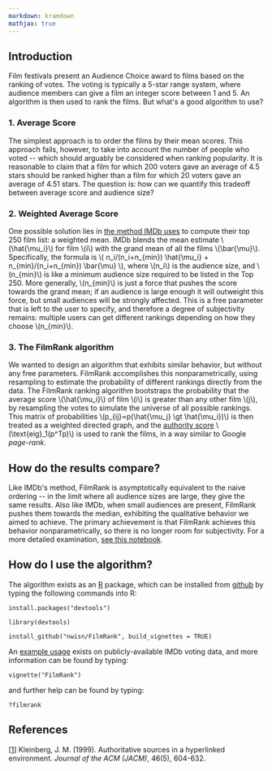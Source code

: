 ```yaml
---
markdown: kramdown
mathjax: true
---
```



## Introduction

Film festivals present an Audience Choice award to films based on the ranking of votes. The voting is typically a 5-star range system, where audience members can give a film an integer score between 1 and 5. An algorithm is then used to rank the films. But what's a good algorithm to use?


### 1. Average Score
The simplest approach is to order the films by their mean scores. This approach fails, however, to take into account the number of people who voted -- which should arguably be considered when ranking popularity. It is reasonable to claim that a film for which 200 voters gave an average of 4.5 stars should be ranked higher than a film for which 20 voters gave an average of 4.51 stars. The question is: how can we quantify this tradeoff between average score and audience size?

### 2. Weighted Average Score
One possible solution lies in [the method IMDb uses](https://www.quora.com/What-algorithm-does-IMDB-use-for-ranking-the-movies-on-its-site) to compute their top 250 film list: a weighted mean. IMDb blends the mean estimate \\(\hat{\mu_i}\\) for film \\(i\\) with the grand mean of all the films \\(\bar{\mu}\\). Specifically, the formula is \\( n_i/(n_i+n_{min}) \hat{\mu_i} + n_{min}/(n_i+n_{min}) \bar{\mu} \\), where \\(n_i\\) is the audience size, and \\(n_{min}\\) is like a minimum audience size required to be listed in the Top 250. More generally, \\(n_{min}\\) is just a force that pushes the score towards the grand mean; if an audience is large enough it will outweight this force, but small audiences will be strongly affected. This is a free parameter that is left to the user to specify, and therefore a degree of subjectivity remains: multiple users can get different rankings depending on how they choose \\(n_{min}\\).


### 3. The FilmRank algorithm
We wanted to design an algorithm that exhibits similar behavior, but without any free parameters. FilmRank accomplishes this nonparametrically, using resampling to estimate the probability of different rankings directly from the data. The FilmRank ranking algorithm bootstraps the probability that the average score \\(\hat{\mu_i}\\) of film \\(i\\) is greater than any other film \\(j\\), by resampling the votes to simulate the universe of all possible rankings. This matrix of probabilities \\(p_{ij}=p(\hat{\mu_j} \gt \hat{\mu_i})\\) is then treated as a weighted directed graph, and the [authority score](http://citeseerx.ist.psu.edu/viewdoc/summary?doi=10.1.1.418.3908) \\(\text{eig}_1(p^Tp)\\) is used to rank the films, in a way similar to Google *page-rank*.


## How do the results compare?
Like IMDb's method, FilmRank is asymptotically equivalent to the naive ordering -- in the limit where all audience sizes are large, they give the same results. Also like IMDb, when small audiences are present, FilmRank pushes them towards the median, exhibiting the qualitative behavior we aimed to achieve. The primary achievement is that FilmRank achieves this behavior nonparametrically, so there is no longer room for subjectivity. For a more detailed examination, [see this notebook](https://nwisn.github.io/FilmRank/results_IMDb.html).


## How do I use the algorithm?
The algorithm exists as an [R](https://www.r-project.org/) package, which can be installed from [github](https://github.com/nwisn/FilmRank) by typing the following commands into R:

`install.packages("devtools")`

`library(devtools)`

`install_github("nwisn/FilmRank", build_vignettes = TRUE)`

An [example usage](https://nwisn.github.io/FilmRank/results_IMDb.html) exists on publicly-available IMDb voting data, and more information can be found by typing:

`vignette("FilmRank")`

and further help can be found by typing:

`?filmrank`


## References
[[1](http://citeseerx.ist.psu.edu/viewdoc/summary?doi=10.1.1.418.3908)] Kleinberg, J. M. (1999). Authoritative sources in a hyperlinked environment. *Journal of the ACM (JACM)*, 46(5), 604-632.



